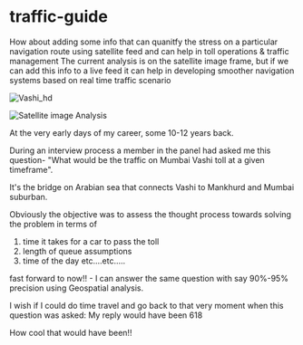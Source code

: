 # traffic-guide
How about adding some info that can quanitfy the stress on a particular navigation route using satellite feed and can help in toll operations &amp; traffic management  The current analysis is on the satellite image frame, but if we can add this info to a live feed it can help in developing smoother navigation systems based on real time traffic scenario

![Vashi_hd](https://user-images.githubusercontent.com/98158660/153713218-dfc60859-64ce-434a-a883-2088417a3e7f.jpg)

![Satellite image Analysis](https://user-images.githubusercontent.com/98158660/153713205-34cbe9e5-3394-4877-8d9f-c067ab2b38ca.png)


At the very early days of my career, some 10-12 years back.

During an interview process a member in the panel had asked me this question-
"What would be the traffic on Mumbai Vashi toll at a given timeframe".

It's the bridge on Arabian sea that connects Vashi to Mankhurd and Mumbai suburban.

Obviously the objective was to assess the thought process towards solving the problem in terms of
1) time it takes for a car to pass the toll
2) length of queue assumptions
3) time of the day
etc....etc.....

fast forward to now!! - I can answer the same question with say 90%-95% precision using Geospatial analysis.

I wish if I could do time travel and go back to that very moment when this question was asked:
My reply would have been 618

How cool that would have been!!
